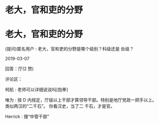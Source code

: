 # 老大，官和吏的分野

# 老大，官和吏的分野

(提问)匿名用户 : 老大，官和吏的分野是哪个级别？科级还是 处级？

2019-03-07

回答：厅(2 赞)

评论区：

柯航 : 老师可以详细说说吗[抱拳]

唯为 : 按 D 内规定，厅级以上干部才算领导干部。特别是地厅党政一把手以上。 类似两汉的“二千石”。 你看汉史，当了二 千石，才是官。

Herrick : 搜“中管干部”